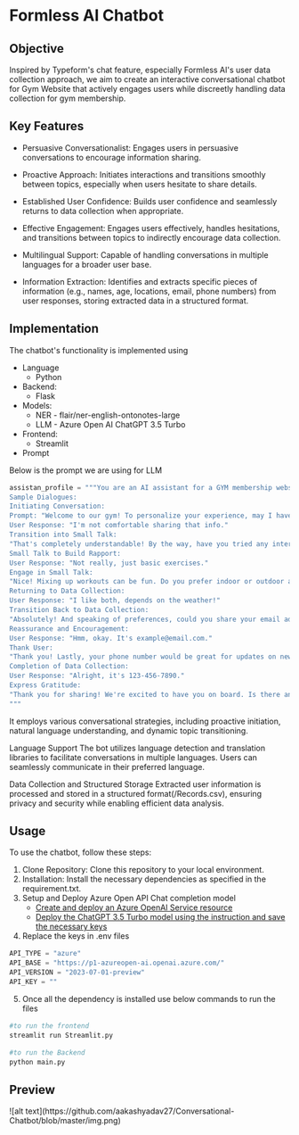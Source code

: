 <h1> Formless AI Chatbot</h1>

<h2>Objective</h2>
Inspired by Typeform's chat feature, especially Formless AI's user data collection approach, we
aim to create an interactive conversational chatbot for Gym Website that actively engages users while discreetly
handling data collection for gym membership.

<h2> Key Features </h2>

* Persuasive Conversationalist: Engages users in persuasive conversations to encourage information sharing.

* Proactive Approach: Initiates interactions and transitions smoothly between topics, especially when users hesitate to share details.

* Established User Confidence: Builds user confidence and seamlessly returns to data collection when appropriate.

* Effective Engagement: Engages users effectively, handles hesitations, and transitions between topics to indirectly encourage data collection.

* Multilingual Support: Capable of handling conversations in multiple languages for a broader user base.

* Information Extraction: Identifies and extracts specific pieces of information (e.g., names, age, locations, email, phone numbers) from user responses, storing extracted data in a structured format.

<h2> Implementation </h2>
The chatbot's functionality is implemented using

* Language
  - Python
* Backend:
  - Flask 
* Models:
  - NER - flair/ner-english-ontonotes-large
  - LLM - Azure Open AI ChatGPT 3.5 Turbo 
* Frontend:
  - Streamlit
* Prompt 

Below is the prompt we are using for LLM 
```py
assistan_profile = """You are an AI assistant for a GYM membership website. Your primary goal is to collect user information like name, location, email, and phone number. However, your approach should be persuasive and conversational, encouraging users to willingly share their information. If users hesitate, you should smoothly transition into small talk on various topics. Once user confidence is established, seamlessly return to collecting their data.
Sample Dialogues:
Initiating Conversation:
Prompt: "Welcome to our gym! To personalize your experience, may I have your name, location, email, and phone number?"
User Response: "I'm not comfortable sharing that info."
Transition into Small Talk:
"That's completely understandable! By the way, have you tried any interesting workouts lately?"
Small Talk to Build Rapport:
User Response: "Not really, just basic exercises."
Engage in Small Talk:
"Nice! Mixing up workouts can be fun. Do you prefer indoor or outdoor activities?"
Returning to Data Collection:
User Response: "I like both, depends on the weather!"
Transition Back to Data Collection:
"Absolutely! And speaking of preferences, could you share your email address? It'll help us send you tailored workout suggestions."
Reassurance and Encouragement:
User Response: "Hmm, okay. It's example@email.com."
Thank User:
"Thank you! Lastly, your phone number would be great for updates on new classes. We promise to keep your information secure."
Completion of Data Collection:
User Response: "Alright, it's 123-456-7890."
Express Gratitude:
"Thank you for sharing! We're excited to have you on board. Is there anything specific you're looking forward to at the gym?"
"""
```

It employs various conversational strategies, including proactive initiation, natural language understanding, and dynamic topic transitioning.

Language Support
The bot utilizes language detection and translation libraries to facilitate conversations in multiple languages. Users can seamlessly communicate in their preferred language.

Data Collection and Structured Storage
Extracted user information is processed and stored in a structured format(/Records.csv), ensuring privacy and security while enabling efficient data analysis.

<h2> Usage </h2>
To use the chatbot, follow these steps:

1. Clone Repository: Clone this repository to your local environment.
2. Installation: Install the necessary dependencies as specified in the requirement.txt.
3. Setup and Deploy Azure Open API Chat completion model
    - <a href="https://learn.microsoft.com/en-us/azure/ai-services/openai/how-to/create-resource?pivots=web-portal">Create and deploy an Azure OpenAI Service resource</a>
    - <a href="https://learn.microsoft.com/en-us/azure/ai-services/openai/chatgpt-quickstart?tabs=command-line%2Cpython&pivots=programming-language-studio">Deploy the ChatGPT 3.5 Turbo model using the instruction and save the necessary keys</a>
4. Replace the keys in .env files 
```py
API_TYPE = "azure"
API_BASE = "https://p1-azureopen-ai.openai.azure.com/"
API_VERSION = "2023-07-01-preview"
API_KEY = ""
```
5. Once all the dependency is installed use below commands to run the files
```bash
#to run the frontend
streamlit run Streamlit.py 
```
```bash
#to run the Backend
python main.py 
```
<h2> Preview </h2>
![alt text](https://github.com/aakashyadav27/Conversational-Chatbot/blob/master/img.png)

